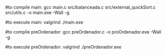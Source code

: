 #to compile main:
gcc main.c src/balanceada.c src/external_quickSort.c src/utils.c -o main.exe -Wall -g

#to execute main:
valgrind ./main.exe

#to compile preOrdenador:
gcc preOrdenador.c -o proOrdenador.exe -Wall -g

#to execute preOrdenador:
valgrind ./preOrdenador.exe
